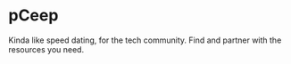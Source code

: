 pCeep
=====

Kinda like speed dating, for the tech community. Find and partner with the resources you need.
